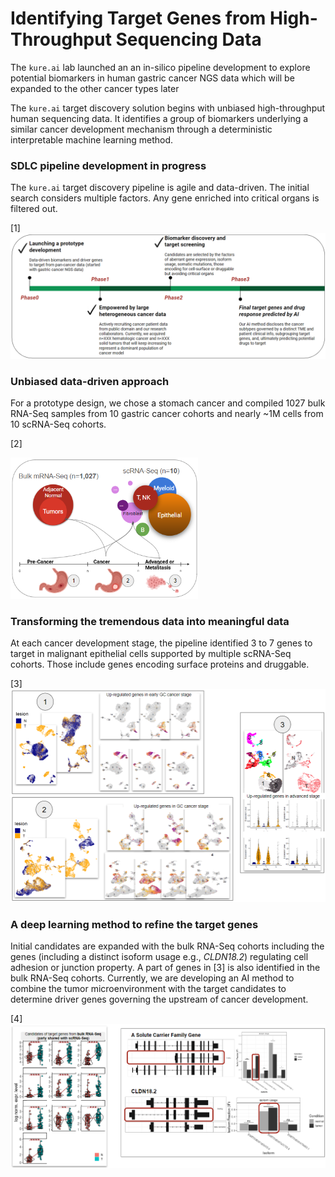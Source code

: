 # Identifying Target Genes from High-Throughput Sequencing Data
The `kure.ai` lab launched an an in-silico pipeline development to explore potential biomarkers in human gastric cancer NGS data which will be expanded to the other cancer types later

The `kure.ai` target discovery solution begins with unbiased high-throughput human sequencing data. It identifies a group of biomarkers underlying a similar cancer development mechanism through a deterministic interpretable machine learning method.

### SDLC pipeline development in progress
The `kure.ai` target discovery pipeline is agile and data-driven. The initial search considers multiple factors. Any gene enriched into critical organs is filtered out.

[1] ![target_discovery_tline](resource/images/target_discovery_timeline.png)

### Unbiased data-driven approach
For a prototype design, we chose a stomach cancer and compiled 1027 bulk RNA-Seq samples from 10 gastric cancer cohorts and nearly ~1M cells from 10 scRNA-Seq cohorts.

[2]

<img src="resource/images/dataset_GC.png" width="300">


### Transforming the tremendous data into meaningful data
At each cancer development stage, the pipeline identified 3 to 7 genes to target in malignant epithelial cells supported by multiple scRNA-Seq cohorts. Those include genes encoding surface proteins and druggable.

[3]![target_discovery_tline](resource/images/candidates_target_from_scr_demo.png)


### A deep learning method to refine the target genes
Initial candidates are expanded with the bulk RNA-Seq cohorts including the genes (including a distinct isoform usage e.g., *CLDN18.2*) regulating cell adhesion or junction property. A part of genes in [3] is also identified in the bulk RNA-Seq cohorts. Currently, we are developing an AI method to combine the tumor microenvironment with the target candidates to determine driver genes governing the upstream of cancer development.

[4] ![target_discovery_tline](resource/images/candidates_target_from_brna_demo.png)
